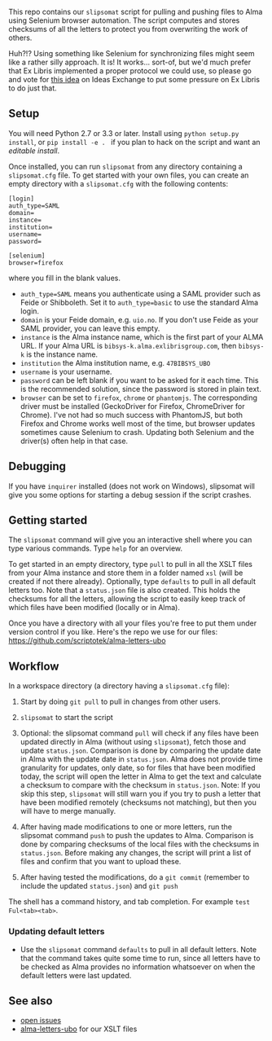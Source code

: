 
This repo contains our `slipsomat` script for pulling and pushing files to Alma
using Selenium browser automation. The script computes and stores checksums of
all the letters to protect you from overwriting the work of others.

Huh?!? Using something like Selenium for synchronizing files might seem like a
rather silly approach. It is! It works… sort-of, but we'd much prefer that
Ex Libris implemented a proper protocol we could use, so please go and vote for
[this idea](http://ideas.exlibrisgroup.com/forums/308173-alma/suggestions/12471084-synchronizing-xsl-templates-with-external-systems) on Ideas
Exchange to put some pressure on Ex Libris to do just that.

## Setup

You will need Python 2.7 or 3.3 or later. Install using `python setup.py install`,
or `pip install -e . ` if you plan to hack on the script and want an *editable install*.

Once installed, you can run `slipsomat` from any directory containing a `slipsomat.cfg`
file. To get started with your own files, you can create an empty directory with a
`slipsomat.cfg` with the following contents:

```
[login]
auth_type=SAML
domain=
instance=
institution=
username=
password=

[selenium]
browser=firefox
```

where you fill in the blank values.

* `auth_type=SAML` means you authenticate using a SAML provider such as Feide
  or Shibboleth. Set it to `auth_type=basic` to use the standard Alma login.
* `domain` is your Feide domain, e.g. `uio.no`. If you don't use Feide as your
  SAML provider, you can leave this empty.
* `instance` is the Alma instance name, which is the first part of your ALMA URL.
  If your Alma URL is `bibsys-k.alma.exlibrisgroup.com`, then `bibsys-k` is the
  instance name.
* `institution` the Alma institution name, e.g. `47BIBSYS_UBO`
* `username` is your username.
* `password` can be left blank if you want to be asked for it each time. This
  is the recommended solution, since the password is stored in plain text.
* `browser` can be set to `firefox`, `chrome` or `phantomjs`. The corresponding
  driver must be installed (GeckoDriver for Firefox, ChromeDriver for Chrome).
  I've not had so much success with PhantomJS, but both Firefox and Chrome works
  well most of the time, but browser updates sometimes cause Selenium to crash.
  Updating both Selenium and the driver(s) often help in that case.

## Debugging

If you have `inquirer` installed (does not work on Windows), slipsomat will give
you some options for starting a debug session if the script crashes.

## Getting started

The `slipsomat` command will give you an interactive shell where you can type various
commands. Type `help` for an overview.

To get started in an empty directory, type `pull` to pull in all the XSLT files from your Alma
instance and store them in a folder named `xsl` (will be created if not there already).
Optionally, type `defaults` to pull in all default letters too. Note that a `status.json` file
is also created. This holds the checksums for all the letters, allowing the script to easily keep
track of which files have been modified (locally or in Alma).

Once you have a directory with all your files you're free to put them under version control
if you like. Here's the repo we use for our files: https://github.com/scriptotek/alma-letters-ubo

## Workflow

In a workspace directory (a directory having a `slipsomat.cfg` file):

1. Start by doing `git pull` to pull in changes from other users.

2. `slipsomat` to start the script

3. Optional: the slipsomat command `pull` will check if any files have been updated
  directly in Alma (without using `slipsomat`), fetch those and update `status.json`.
  Comparison is done by comparing the update date in Alma with the update date in `status.json`.
  Alma does not provide time granularity for updates, only date, so for files that have been
  modified today, the script will open the letter in Alma to get the text and calculate a
  checksum to compare with the checksum in `status.json`.
  Note: If you skip this step, `slipsomat` will still warn you if you try to push a
  letter that have been modified remotely (checksums not matching), but then you will
  have to merge manually.

4. After having made modifications to one or more letters, run the slipsomat command `push`
  to push the updates to Alma. Comparison is done by comparing checksums of the local files
  with the checksums in `status.json`. Before making any changes, the script will print a list
  of files and confirm that you want to upload these.

5. After having tested the modifications, do a `git commit` (remember to include the updated
  `status.json`) and `git push`

The shell has a command history, and tab completion. For example `test Ful<tab><tab>`.

### Updating default letters

- Use the `slipsomat` command `defaults` to pull in all default letters.
  Note that the command takes quite some time to run, since all letters have to
  be checked as Alma provides no information whatsoever on when the default
  letters were last updated.

## See also

* [open issues](https://github.com/scriptotek/alma-slipsomat/issues)
* [alma-letters-ubo](https://github.com/scriptotek/alma-letters-ubo) for our XSLT files
